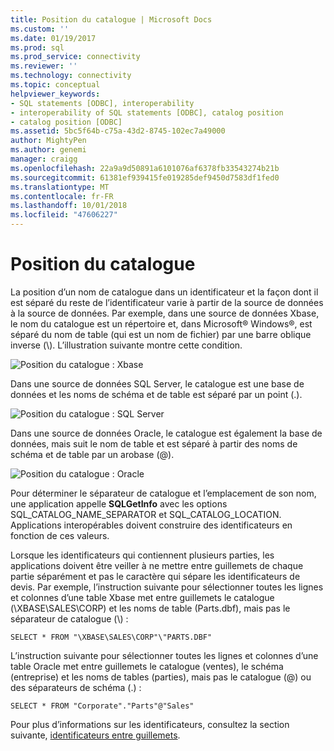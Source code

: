 ```yaml
---
title: Position du catalogue | Microsoft Docs
ms.custom: ''
ms.date: 01/19/2017
ms.prod: sql
ms.prod_service: connectivity
ms.reviewer: ''
ms.technology: connectivity
ms.topic: conceptual
helpviewer_keywords:
- SQL statements [ODBC], interoperability
- interoperability of SQL statements [ODBC], catalog position
- catalog position [ODBC]
ms.assetid: 5bc5f64b-c75a-43d2-8745-102ec7a49000
author: MightyPen
ms.author: genemi
manager: craigg
ms.openlocfilehash: 22a9a9d50891a6101076af6378fb33543274b21b
ms.sourcegitcommit: 61381ef939415fe019285def9450d7583df1fed0
ms.translationtype: MT
ms.contentlocale: fr-FR
ms.lasthandoff: 10/01/2018
ms.locfileid: "47606227"
---
```

# <a name="catalog-position"></a>Position du catalogue
La position d’un nom de catalogue dans un identificateur et la façon dont il est séparé du reste de l’identificateur varie à partir de la source de données à la source de données. Par exemple, dans une source de données Xbase, le nom du catalogue est un répertoire et, dans Microsoft® Windows®, est séparé du nom de table (qui est un nom de fichier) par une barre oblique inverse (\\). L’illustration suivante montre cette condition.  
  
 ![Position du catalogue : Xbase](../../../odbc/reference/develop-app/media/ch0801.gif "ch0801")  
  
 Dans une source de données SQL Server, le catalogue est une base de données et les noms de schéma et de table est séparé par un point (.).  
  
 ![Position du catalogue : SQL Server](../../../odbc/reference/develop-app/media/ch0802.gif "ch0802")  
  
 Dans une source de données Oracle, le catalogue est également la base de données, mais suit le nom de table et est séparé à partir des noms de schéma et de table par un arobase (@).  
  
 ![Position du catalogue : Oracle](../../../odbc/reference/develop-app/media/ch0803.gif "ch0803")  
  
 Pour déterminer le séparateur de catalogue et l’emplacement de son nom, une application appelle **SQLGetInfo** avec les options SQL_CATALOG_NAME_SEPARATOR et SQL_CATALOG_LOCATION. Applications interopérables doivent construire des identificateurs en fonction de ces valeurs.  
  
 Lorsque les identificateurs qui contiennent plusieurs parties, les applications doivent être veiller à ne mettre entre guillemets de chaque partie séparément et pas le caractère qui sépare les identificateurs de devis. Par exemple, l’instruction suivante pour sélectionner toutes les lignes et colonnes d’une table Xbase met entre guillemets le catalogue (\XBASE\SALES\CORP) et les noms de table (Parts.dbf), mais pas le séparateur de catalogue (\\) :  
  
```  
SELECT * FROM "\XBASE\SALES\CORP"\"PARTS.DBF"  
```  
  
 L’instruction suivante pour sélectionner toutes les lignes et colonnes d’une table Oracle met entre guillemets le catalogue (ventes), le schéma (entreprise) et les noms de tables (parties), mais pas le catalogue (@) ou des séparateurs de schéma (.) :  
  
```  
SELECT * FROM "Corporate"."Parts"@"Sales"  
```  
  
 Pour plus d’informations sur les identificateurs, consultez la section suivante, [identificateurs entre guillemets](../../../odbc/reference/develop-app/quoted-identifiers.md).
